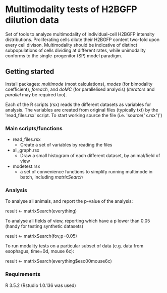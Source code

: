 # Multimodality tests of H2BGFP dilution data
Set of tools to analyze multimodality of individual-cell H2BGFP intensity distributions.
Proliferating cells dilute their H2BGFP content two-fold upon every cell divison. Multimodality should be indicative of distinct subpopulations of cells dividing at different rates, while unimodality conforms to the single-progenitor (SP) model paradigm.

## Getting started 

Install packages: *multimode* (most calculations), *modes* (for bimodality coefficient), *foreach*, and *doMC* (for parallelised analysis) (*iterators* and *parallel* may be required too).

Each of the R scripts (rsx) reads the different datasets as variables for analysis. The variables are created from original files (typically txt) by the 'read_files.rsx' script. To start working source the file (i.e. 'source("x.rsx")')

### Main scripts/functions
* read_files.rsx
  * Create a set of variables by reading the files
* all_graph.rsx
  * Draw a small histogram of each different dataset, by animal/field of view
* modetest.rsx
  * a set of convenience functions to simplify running multimode in batch, including *matrixSearch*

### Analysis
To analyse all animals, and report the p-value of the analysis:

result <- matrixSearch(everything)

To analyse all fields of view, reporting which have a p lower than 0.05 (handy for testing synthetic datasets)

result <- matrixSearch(fov,p=0.05)

To run modality tests on a particular subset of data (e.g. data from esophagus, time=0d, mouse 6c):

result <- matrixSearch(everything$eso00mouse6c)

### Requirements
R 3.5.2		(Rstudio 1.0.136 was used)